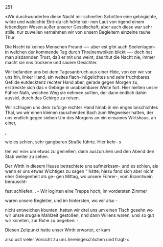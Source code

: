 251

«Wir durchwunderten diese Nacht mir schnellen Schritten
eine gebirgichte, wilde und waldichte Eint-du ich hdrte kei-
nen Laut von irgend einem lebendigen Wesen außer unserer
Gesellschaft; aber auch diese war sehr stille, nur zuweilen
vernahmen wir von unsern Begleitern einzelne rauhe Thur.

Die Nscht isi keines Menschen Freund —- aber est gibt
auch Seelenlagen- in welchen der kommende Tag durch
Threinenwolken blickt —- doch hat man alsdannden Trost,
daß er mit uns weint, das thut die Nacht nie, immer
macht sie nns trockene und sauere Gesichter.

Wir befanden uns bei dem Tagesanbruch aus einer Hide,
von der wir vor uns hin, linker Hand, ein weites flach-
hügelichtes und sehr fruchtbares Gefilde eutdecktenz rechter
Hand aber, gerade gegen Morgen zu, erstreckte sich das
« Gebirge in unabsehbarer Weite fort. Hier hielten unsre
Führer Nath, welchen Weg sie nehmen sollten, der dann
endlich dahin aussiel, durch das Gebirge zu reisen.

Wir schlugen uns dem zufolge rechter Hand hinab in ein
enges bnschichtes Thal, wo wir einen kleinen rauschenden
Bach zum Wegweiser hatten, der uns endlich gegen sieben
Uhr des Morgens an ein einsames Wirtshaus, an einer,

,

wie es schien, sehr gangbaren Straße führte. Hier kehr- s

ten wir ein« um etwas zu genießen, dann auszuruhen und
den Abend den Stab weiter zu sehen.

Der Wirth in diesem Hause betrachtete uns aufmerksam-
und es schien, als wenn er uns etwas Wichtiges zu sagen
" hätte; hiezu fand sich aber nicht eher Gelegenheit als ge-
gen Mittag, wo unsere Führer-, vom Branntwein berauscht-

fest schliefen. . -
Wir logirten eine Treppe hoch, im vordersten Zimmer

waren unsere Begleiter, und im hintersten, wo wir also -

nicht entweichen kbunten, hatten wir drei uns um einen
Tisch gesehn wo wir unsre srugale Mahlzeit gestoßen, nnd
dann Willens waren, unsi so gut wir konnten, zur Ruhe
zu begeben. ·

Diesen Zeitpunkt hatte unser Wirth erwartet, er kam

also usit vieler Vorsicht zu uns hereingeschlichen und fragt-«

